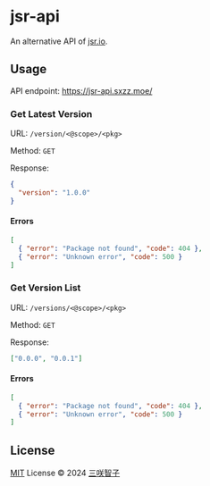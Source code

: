 # jsr-api

An alternative API of [jsr.io](https://jsr.io).

## Usage

API endpoint: https://jsr-api.sxzz.moe/

### Get Latest Version

URL: `/version/<@scope>/<pkg>`

Method: `GET`

Response:

```json
{
  "version": "1.0.0"
}
```

#### Errors

```json
[
  { "error": "Package not found", "code": 404 },
  { "error": "Unknown error", "code": 500 }
]
```

### Get Version List

URL: `/versions/<@scope>/<pkg>`

Method: `GET`

Response:

```json
["0.0.0", "0.0.1"]
```

#### Errors

```json
[
  { "error": "Package not found", "code": 404 },
  { "error": "Unknown error", "code": 500 }
]
```

## License

[MIT](./LICENSE) License © 2024 [三咲智子](https://github.com/sxzz)
